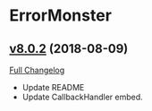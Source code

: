 # ErrorMonster

## [v8.0.2](https://github.com/funkydude/ErrorMonster/tree/v8.0.2) (2018-08-09)
[Full Changelog](https://github.com/funkydude/ErrorMonster/compare/v8.0.1...v8.0.2)

- Update README  
- Update CallbackHandler embed.  
